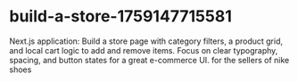 # build-a-store-1759147715581
Next.js application: Build a store page with category filters, a product grid, and local cart logic to add and remove items. Focus on clear typography, spacing, and button states for a great e-commerce UI. for the sellers of nike shoes
